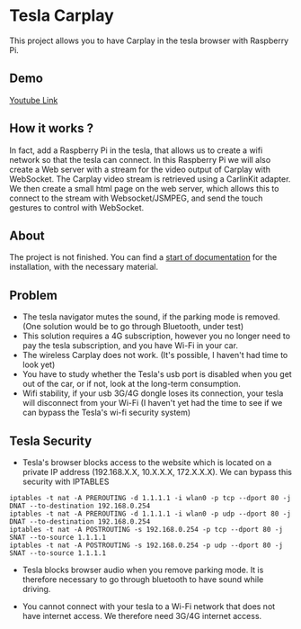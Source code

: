 
# Tesla Carplay

This project allows you to have Carplay in the tesla browser with Raspberry Pi.

## Demo

[Youtube Link](https://youtu.be/6aNyr-Qt1Ts)

## How it works ?
In fact, add a Raspberry Pi in the tesla, that allows us to create a wifi network so that the tesla can connect. In this Raspberry Pi we will also create a Web server with a stream for the video output of Carplay with WebSocket. The Carplay video stream is retrieved using a CarlinKit adapter. We then create a small html page on the web server, which allows this to connect to the stream with Websocket/JSMPEG, and send the touch gestures to control with WebSocket.


## About

The project is not finished. You can find a [start of documentation](https://github.com/marcdubois71450/tesla-carplay/blob/master/tesla-doc.md) for the installation, with the necessary material.


## Problem

- The tesla navigator mutes the sound, if the parking mode is removed. (One solution would be to go through Bluetooth, under test)
- This solution requires a 4G subscription, however you no longer need to pay the tesla subscription, and you have Wi-Fi in your car.
- The wireless Carplay does not work. (It's possible, I haven't had time to look yet)
- You have to study whether the Tesla's usb port is disabled when you get out of the car, or if not, look at the long-term consumption.
- Wifi stability, if your usb 3G/4G dongle loses its connection, your tesla will disconnect from your Wi-Fi (I haven't yet had the time to see if we can bypass the Tesla's wi-fi security system)

## Tesla Security

- Tesla's browser blocks access to the website which is located on a private IP address (192.168.X.X, 10.X.X.X, 172.X.X.X). We can bypass this security with IPTABLES

```
iptables -t nat -A PREROUTING -d 1.1.1.1 -i wlan0 -p tcp --dport 80 -j DNAT --to-destination 192.168.0.254
iptables -t nat -A PREROUTING -d 1.1.1.1 -i wlan0 -p udp --dport 80 -j DNAT --to-destination 192.168.0.254
iptables -t nat -A POSTROUTING -s 192.168.0.254 -p tcp --dport 80 -j SNAT --to-source 1.1.1.1
iptables -t nat -A POSTROUTING -s 192.168.0.254 -p udp --dport 80 -j SNAT --to-source 1.1.1.1
```

- Tesla blocks browser audio when you remove parking mode. It is therefore necessary to go through bluetooth to have sound while driving.

- You cannot connect with your tesla to a Wi-Fi network that does not have internet access. We therefore need 3G/4G internet access.
